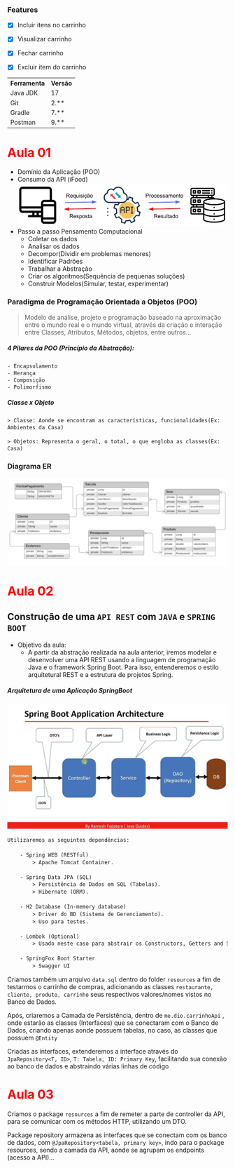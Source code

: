 <h3>Features</h3>

- [x] Incluir itens no carrinho<br>
- [x] Visualizar carrinho<br>
- [x] Fechar carrinho<br>
- [x] Excluir item do carrinho<br>


<table>
<tr>
	<th>Ferramenta</th>
	<th>Versão</th>
</tr>
<tr>
	<td>Java JDK</td>
	<td>17</td>
</tr>
<tr>
	<td>Git</td>
	<td>2.**</td>
</tr>
<tr>
	<td>Gradle</td>
	<td>7.**</td>
</tr>
<tr>
	<td>Postman</td>
	<td>9.**</td>
</tr>
</table>
<h1 style="color:red">Aula 01</h1>

- Domínio da Aplicação (POO)
- Consumo da API (iFood)
  ![Requisição API](.//Requisi%C3%A7%C3%A3oAPI.png)
- Passo a passo Pensamento Computacional    
    - Coletar os dados
    - Analisar os dados
    - Decompor(Dividir em problemas menores)
    - Identificar Padrões
    - Trabalhar a Abstração
    - Criar os algoritmos(Sequência de pequenas soluções)
    - Construir Modelos(Simular, testar, experimentar)



### Paradigma de Programação Orientada a Objetos (POO)
> Modelo de análise, projeto e programação baseado na aproximação entre o mundo real e o mundo virtual, através da criação e interação entre Classes, Atributos, Métodos, objetos, entre outros...

##### 4 Pilares da POO (Princípio da Abstração):
    - Encapsulamento
    - Herança
    - Composição
    - Polimorfismo

##### Classe x Objeto
    > Classe: Aonde se encontram as características, funcionalidades(Ex: Ambientes da Casa)

    > Objetos: Representa o geral, o total, o que engloba as classes(Ex: Casa)

### Diagrama ER
![Diagrama ER](./Diagrama%20ER.jpeg)

<h1 style="color:red">Aula 02</h1>

## Construção de uma `API REST` com `JAVA` e `SPRING BOOT`
- Objetivo da aula:
    - A partir da abstração realizada na aula anterior, iremos modelar e desenvolver uma API REST usando a linguagem de programação Java e o framework Spring Boot. Para isso, entenderemos o estilo arquitetural REST e a estrutura de projetos Spring.

##### Arquitetura de uma Aplicação SpringBoot
![SpringBoot Architecture](./SpringBoot%20Architecture.jpeg)

```html
Utilizaremos as seguintes dependências:

    - Spring WEB (RESTful)
        > Apache Tomcat Container.

    - Spring Data JPA (SQL)
        > Persistência de Dados em SQL (Tabelas).
        > Hibernate (ORM).
    
    - H2 Database (In-memory database)
        > Driver do BD (Sistema de Gerenciamento).
        > Uso para testes. 
    
    - Lombok (Optional)
        > Usado neste caso para abstrair os Constructors, Getters and Setters, etc...
    
    - SpringFox Boot Starter
        > Swagger UI
```

Criamos também um arquivo `data.sql` dentro do folder
`resources` a fim de testarmos o carrinho de compras,
adicionando as classes `restaurante, cliente, produto, carrinho`
seus respectivos valores/nomes vistos no Banco de Dados.

Após, criaremos a Camada de Persistência, dentro de
`me.dio.carrinhoApi` , onde estarão as classes (Interfaces)
que se conectaram com o Banco de Dados, criando apenas aonde
possuem tabelas, no caso, as classes que possuem `@Entity` 

Criadas as interfaces, extenderemos a interface através do 
`JpaRepository<T, ID>`, `T: Tabela, ID: Primary Key`, facilitando
sua conexão ao banco de dados e abstraindo várias linhas de
código

<h1 style="color:red">Aula 03</h1>

Criamos o package `resources` a fim de remeter a parte de controller 
da API, para se comunicar com os métodos HTTP, utilizando um DTO.

Package repository armazena as interfaces que se conectam com os
banco de dados, com `@JpaRepository<tabela, primary key>`, indo para
o package resources, sendo a camada da API, aonde se agrupam os endpoints
(acesso a API)...